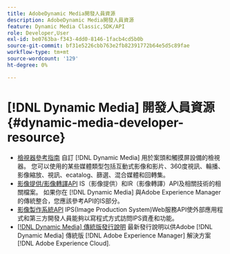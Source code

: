 ```yaml
---
title: AdobeDynamic Media開發人員資源
description: AdobeDynamic Media開發人員資源
feature: Dynamic Media Classic,SDK/API
role: Developer,User
exl-id: be0763ba-f343-4dd0-8146-1facb4cd5b0b
source-git-commit: bf31e5226cbb763e2fb82391772b64e5d5c89fae
workflow-type: tm+mt
source-wordcount: '129'
ht-degree: 0%

---
```


# [!DNL Dynamic Media] 開發人員資源{#dynamic-media-developer-resource}

* [檢視器參考指南](/help/aem-viewers-ref/homeviewers.md)<!-- (https://experienceleague.adobe.com/docs/dynamic-media-developer-resources/library/homeviewers.html) -->
自訂 [!DNL Dynamic Media] 用於案頭和觸摸屏設備的檢視器。 您可以使用的某些媒體類型包括互動式影像和影片、360度視訊、輪播、影像縮放、視訊、ecatalog、篩選、混合媒體和回轉集。
* [影像提供/影像轉譯API](/help/aem-is-ir-api/homeisir.md)<!-- (https://experienceleague.adobe.com/docs/dynamic-media-developer-resources/image-serving-api/homeisir.html) -->
IS（影像提供）和IR（影像轉譯）API及相關技術的相關檔案。 如果你在 [!DNL Dynamic Media] 與Adobe Experience Manager的傳統整合，您應該參考API的IS部分。
* [影像製作系統API](/help/aem-ips-api/c-overview.md)
IPS(Image Production System)Web服務API使外部應用程式和第三方開發人員能夠以寫程式方式訪問IPS資產和功能。
* [[!DNL Dynamic Media] 傳統版發行說明](/help/s7-release-notes/s7rn2017.md)
最新發行說明以供Adobe [!DNL Dynamic Media] 傳統版 [!DNL Adobe Experience Manager] 解決方案 [!DNL Adobe Experience Cloud].
